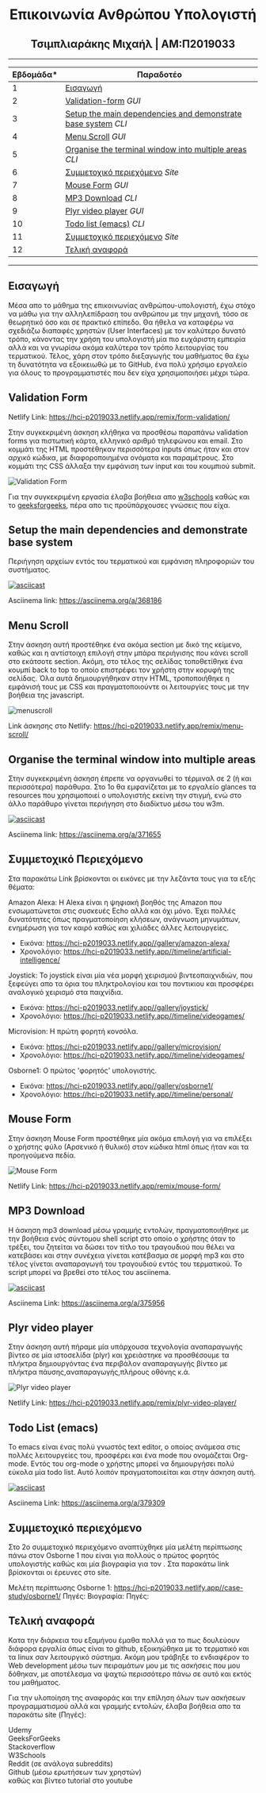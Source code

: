 <h1 align=center>Επικοινωνία Ανθρώπου Υπολογιστή</h1>

<h2 align=center> Τσιμπλιαράκης Μιχαήλ | ΑΜ:Π2019033 </h2>

 
-------------------------------------------------------------------------------------------------------------------------------------

| Εβδομάδα* | Παραδοτέο |
| --- | --- |
| 1 | [Εισαγωγή](#εισαγωγή) |
| 2 | [Validation-form](#validation-form) *GUI* |
| 3 | [Setup the main dependencies and demonstrate base system](#setup-the-emain-dependencies-and-demonstrate-base-syste) *CLI* |
| 4 | [Menu Scroll](#menu-scroll) *GUI* |
| 5 | [Organise the terminal window into multiple areas](#organise-the-terminal-window-into-multiple-areas) *CLI* |
| 6 | [Συμμετοχικό περιεχόμενο](#συμμετοχικό-περιεχόμενο) *Site* |
| 7 | [Mouse Form](#mouse-form) *GUI* |
| 8 | [MP3 Download](#mp3-download) *CLI* |
| 9 | [Plyr video player](#plyr-video-player) *GUI* |
| 10 | [Todo list (emacs)](#todo-list-emacs) *CLI* |
| 11 | [Συμμετοχικό περιεχόμενο](#συμμετοχικό-περιεχόμενο-1) *Site* |
| 12 | [Τελική αναφορά](#τελική-αναφορά) |

-------------------------------------------------------------------------------------------------------------------------------------

## Εισαγωγή

 Μέσα απο το μάθημα της επικοινωνίας ανθρώπου-υπολογιστή, έχω στόχο να μάθω για την αλληλεπίδραση του ανθρώπου με την μηχανή, τόσο σε θεωρητικό όσο και σε πρακτικό επίπεδο. Θα ήθελα να καταφέρω να σχεδιάζω διαπαφές χρηστών (User Interfaces) με τον καλύτερο δυνατό τρόπο, κάνοντας την χρήση του υπολογιστή μία πιο ευχάριστη εμπειρία αλλά και να γνωρίσω ακόμα καλύτερα τον τρόπο λειτουργίας του τερματικού. Τέλος, χάρη στον τρόπο διεξαγωγής του μαθήματος θα έχω τη δυνατότητα να εξοικειωθώ με το GitHub, ένα πολύ χρήσιμο εργαλείο για όλους το προγραμματιστές που δεν είχα χρησιμοποιήσει μέχρι τώρα.
 
## Validation Form

Netlify Link: https://hci-p2019033.netlify.app/remix/form-validation/

Στην συγκεκριμένη άσκηση κλήθηκα να προσθέσω παραπάνω validation forms για πιστωτική κάρτα, ελληνικό αριθμό τηλεφώνου και email. Στο κομμάτι της HTML προστέθηκαν περισσότερα inputs όπως ήταν και στον αρχικό κώδικα, με διαφοροποιημένα ονόματα και παραμέτρους. Στο κομμάτι της CSS άλλαξα την εμφάνιση των input και του κουμπιού submit. 

![Validation Form](https://imgur.com/jCKuajl.png)

Για την συγκεκριμένη εργασία έλαβα βοήθεια απο [w3schools](w3schools.com) καθώς και το [geeksforgeeks](geeksforgeeks.org), πέρα απο τις προϋπάρχουσες γνώσεις που είχα.

## Setup the main dependencies and demonstrate base system 

Περιήγηση αρχείων εντός του τερματικού και εμφάνιση πληροφοριών του συστήματος.

[![asciicast](https://asciinema.org/a/368186.svg)](https://asciinema.org/a/368186)

Asciinema link: https://asciinema.org/a/368186

## Menu Scroll

Στην άσκηση αυτή προστέθηκε ένα ακόμα section με δικό της κείμενο, καθώς και η αντίστοιχη επιλογή στην μπάρα περιήγισης που κάνει scroll στο εκάτσοτε section. Ακόμη, στο τέλος της σελίδας τοποθετίθηκε ένα κουμπί back to top το οποίο επιστρέφει τον χρήστη στην κορυφή της σελίδας. Όλα αυτά δημιουργήθηκαν στην HTML, τροποποιήθηκε η εμφάνισή τους με CSS και πραγματοποιούντε οι λειτουργίες τους με την βοήθεια της javascript.

![menuscroll](https://i.imgur.com/YsVktD4.gif)

Link άσκησης στο Netlify: https://hci-p2019033.netlify.app/remix/menu-scroll/

## Organise the terminal window into multiple areas

Στην συγκεκριμένη άσκηση έπρεπε να οργανωθεί το τέρμιναλ σε 2 (ή και περισσότερα) παράθυρα. Στο 1ο θα εμφανίζεται με το εργαλείο glances τα resources που χρησιμοποιεί ο υπολογιστής εκείνη την στιγμή, ενώ στο άλλο παράθυρο γίνεται περιήγηση στο διαδίκτυο μέσω του w3m.

[![asciicast](https://asciinema.org/a/371655.svg)](https://asciinema.org/a/371655)

Asciinema link: https://asciinema.org/a/371655

## Συμμετοχικό Περιεχόμενο 

Στα παρακάτω Link βρίσκονται οι εικόνες με την λεζάντα τους για τα εξής θέματα:

Amazon Alexa:
Η Alexa είναι η ψηφιακή βοηθός της Amazon που ενσωματώνεται στις συσκευές Echo αλλά και όχι μόνο. Έχει πολλές δυνατότητες όπως πραγματοποίηση κλήσεων, ανάγνωση μηνυμάτων, ενημέρωση για τον καιρό καθώς και χιλιάδες άλλες λειτουργείες.

 - Εικόνα: https://hci-p2019033.netlify.app//gallery/amazon-alexa/
 - Χρονολόγιο: https://hci-p2019033.netlify.app//timeline/artificial-intelligence/

Joystick:
Το joystick είναι μία νέα μορφή χειρισμού βιντεοπαιχνιδιών, που ξεφεύγει απο τα όρια του πληκτρολογίου και του ποντικιου και προσφέρει αναλογικό χειρισμό στα παιχνίδια.

 - Εικόνα: https://hci-p2019033.netlify.app//gallery/joystick/
 - Χρονολόγιο: https://hci-p2019033.netlify.app//timeline/videogames/

Microvision:
Η πρώτη φορητή κονσόλα.

 - Εικόνα: https://hci-p2019033.netlify.app//gallery/microvision/
 - Χρονολόγιο: https://hci-p2019033.netlify.app//timeline/videogames/

Osborne1:
Ο πρώτος 'φορητός' υπολογιστής.

 - Εικόνα: https://hci-p2019033.netlify.app//gallery/osborne1/
 - Χρονολόγιο: https://hci-p2019033.netlify.app//timeline/personal/

## Mouse Form

Στην άσκηση Mouse Form προστέθηκε μία ακόμα επιλογή για να επιλέξει ο χρήστης φύλο (Αρσενικό ή θυλικό) στον κώδικα html όπως ήταν και τα προηγούμενα πεδία.

![Mouse Form](https://imgur.com/6n78p87.png)

Netlify Link: https://hci-p2019033.netlify.app/remix/mouse-form/

## MP3 Download

Η άσκηση mp3 download μέσω γραμμής εντολών, πραγματοποιήθηκε με την βοήθεια ενός σύντομου shell script στο οποίο ο χρήστης όταν το τρέξει, του ζητείται να δώσει τον τίτλο του τραγουδιού που θέλει να κατεβάσει και στην συνέχεια γίνεται κατέβασμα σε μορφή mp3 και στο τέλος γίνεται αναπαραγωγή του τραγουδιού εντός του τερματικού. Το script μπορεί να βρεθεί στο τέλος του asciinema.

[![asciicast](https://asciinema.org/a/375956.svg)](https://asciinema.org/a/375956)

Asciinema Link: https://asciinema.org/a/375956

## Plyr video player

Στην άσκηση αυτή πήραμε μία υπάρχουσα τεχνολογία αναπαραγωγής βίντεο σε μία ιστοσελίδα (plyr) και χρειάστηκε να προσθέσουμε τα πλήκτρα δημιουργόντας ένα περιβάλον αναπαραγωγής βίντεο με πλήκτρα πάυσης,αναπαραγωγής,πλήρους οθόνης κ.ά.

![Plyr video player](https://imgur.com/hQFpsvA.png)

Netlify Link: https://hci-p2019033.netlify.app/remix/plyr-video-player/

## Todo List (emacs)

Το emacs είναι ένας πολύ γνωστός text editor, ο οποίος ανάμεσα στις πολλές λειτουργείες του, προσφέρει και ένα mode που ονομάζεται Org-mode. Εντός του org-mode ο χρήστης μπορεί να δημιουργήσει πολύ εύκολα μία todo list. Αυτό λοιπόν πραγματοποιείται και στην άσκηση αυτή. 

[![asciicast](https://asciinema.org/a/379309.svg)](https://asciinema.org/a/379309)

Asciinema Link: https://asciinema.org/a/379309

## Συμμετοχικό περιεχόμενο

Στο 2ο συμμετοχικό περιεχόμενο αναπτύχθηκε μία μελέτη περίπτωσης πάνω στον Osborne 1 που είναι για πολλούς ο πρώτος φορητός υπολογιστής καθώς και μία βιογραφία για τον . Στα παρακάτω link βρίσκονται οι έρευνες στο site.

Μελέτη περίπτωσης Osborne 1: https://hci-p2019033.netlify.app//case-study/osborne1/
 Πηγές:
Βιογραφία:
 Πηγές:

## Τελική αναφορά

Κατα την διάρκεια του εξαμήνου έμαθα πολλά για το πως δουλεύουν διάφορα εργαλία όπως είναι το github, εξοικηώθηκα με το τερματικό και τα linux σαν λειτουργικό σύστημα. Ακόμη μου τράβηξε το ενδιαφέρον το Web development μέσω των πειραμάτων μου με τις ασκήσεις που μου δόθηκαν, με αποτέλεσμα να ψαχτώ περισσότερο πάνω σε αυτό και εκτός του μαθήματος.

Για την υλοποίηση της αναφοράς και την επίληση όλων των ασκήσεων προγραμματισμού αλλά και γραμμής εντολών, έλαβα βοήθεια απο τα παρακάτω site (Πηγές):

Udemy <br/>
GeeksForGeeks <br/>
Stackoverflow <br/>
W3Schools <br/>
Reddit (σε ανάλογα subreddits) <br/>
Github (μέσω ερωτήσεων των χρηστών) <br/>
καθώς και βίντεο tutorial στο youtube
